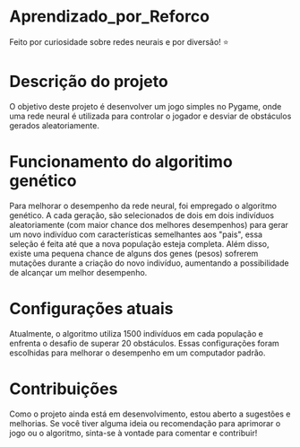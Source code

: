 # Aprendizado_por_Reforco
Feito por curiosidade sobre redes neurais e por diversão! ⭐


# Descrição do projeto

O objetivo deste projeto é desenvolver um jogo simples no Pygame, onde uma rede neural é utilizada para controlar o jogador e desviar de obstáculos gerados aleatoriamente.


# Funcionamento do algoritimo genético

Para melhorar o desempenho da rede neural, foi empregado o algoritmo genético. A cada geração, são selecionados de dois em dois indivíduos aleatoriamente (com maior chance dos melhores desempenhos) para gerar um novo indivíduo com características semelhantes aos "pais", essa seleção é feita até que a nova população esteja completa. Além disso, existe uma pequena chance de alguns dos genes (pesos) sofrerem mutações durante a criação do novo indivíduo, aumentando a possibilidade de alcançar um melhor desempenho.


# Configurações atuais

Atualmente, o algoritmo utiliza 1500 indivíduos em cada população e enfrenta o desafio de superar 20 obstáculos. Essas configurações foram escolhidas para melhorar o desempenho em um computador padrão.

# Contribuições

Como o projeto ainda está em desenvolvimento, estou aberto a sugestões e melhorias. Se você tiver alguma ideia ou recomendação para aprimorar o jogo ou o algoritmo, sinta-se à vontade para comentar e contribuir!
